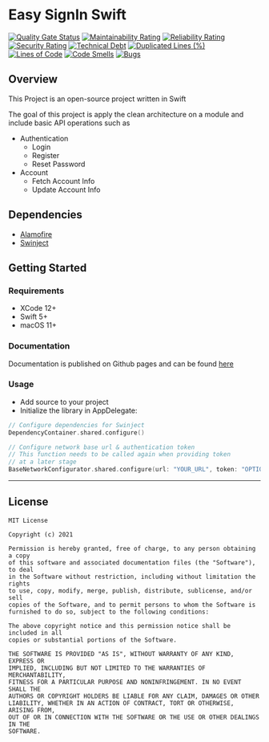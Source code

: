 # Easy SignIn Swift
[![Quality Gate Status](https://sonarcloud.io/api/project_badges/measure?project=SudoDevOSS_easy-signin-ios&metric=alert_status)](https://sonarcloud.io/dashboard?id=SudoDevOSS_easy-signin-ios) [![Maintainability Rating](https://sonarcloud.io/api/project_badges/measure?project=SudoDevOSS_easy-signin-ios&metric=sqale_rating)](https://sonarcloud.io/dashboard?id=SudoDevOSS_easy-signin-ios) [![Reliability Rating](https://sonarcloud.io/api/project_badges/measure?project=SudoDevOSS_easy-signin-ios&metric=reliability_rating)](https://sonarcloud.io/dashboard?id=SudoDevOSS_easy-signin-ios) [![Security Rating](https://sonarcloud.io/api/project_badges/measure?project=SudoDevOSS_easy-signin-ios&metric=security_rating)](https://sonarcloud.io/dashboard?id=SudoDevOSS_easy-signin-ios) [![Technical Debt](https://sonarcloud.io/api/project_badges/measure?project=SudoDevOSS_easy-signin-ios&metric=sqale_index)](https://sonarcloud.io/dashboard?id=SudoDevOSS_easy-signin-ios) [![Duplicated Lines (%)](https://sonarcloud.io/api/project_badges/measure?project=SudoDevOSS_easy-signin-ios&metric=duplicated_lines_density)](https://sonarcloud.io/dashboard?id=SudoDevOSS_easy-signin-ios) [![Lines of Code](https://sonarcloud.io/api/project_badges/measure?project=SudoDevOSS_easy-signin-ios&metric=ncloc)](https://sonarcloud.io/dashboard?id=SudoDevOSS_easy-signin-ios) [![Code Smells](https://sonarcloud.io/api/project_badges/measure?project=SudoDevOSS_easy-signin-ios&metric=code_smells)](https://sonarcloud.io/dashboard?id=SudoDevOSS_easy-signin-ios) [![Bugs](https://sonarcloud.io/api/project_badges/measure?project=SudoDevOSS_easy-signin-ios&metric=bugs)](https://sonarcloud.io/dashboard?id=SudoDevOSS_easy-signin-ios)
## Overview

This Project is an open-source project written in Swift

The goal of this project is apply the clean architecture on a module and include basic API operations such as

- Authentication
    - Login
    - Register
    - Reset Password
- Account
    - Fetch Account Info
    - Update Account Info

## Dependencies

- [Alamofire](https://github.com/Alamofire/Alamofire)
- [Swinject](https://github.com/Swinject/Swinject)

## Getting Started

### Requirements

- XCode 12+
- Swift 5+
- macOS 11+

### Documentation
Documentation is published on Github pages and can be found [here](https://sudodevoss.github.io/easy-signin-docs/#/)

### Usage
- Add source to your project
- Initialize the library in AppDelegate: 
```Swift
// Configure dependencies for Swinject
DependencyContainer.shared.configure()

// Configure network base url & authentication token
// This function needs to be called again when providing token
// at a later stage 
BaseNetworkConfigurator.shared.configure(url: "YOUR_URL", token: "OPTIONAL_AUTH_TOKEN")
```
---
## License
```
MIT License

Copyright (c) 2021

Permission is hereby granted, free of charge, to any person obtaining a copy
of this software and associated documentation files (the "Software"), to deal
in the Software without restriction, including without limitation the rights
to use, copy, modify, merge, publish, distribute, sublicense, and/or sell
copies of the Software, and to permit persons to whom the Software is
furnished to do so, subject to the following conditions:

The above copyright notice and this permission notice shall be included in all
copies or substantial portions of the Software.

THE SOFTWARE IS PROVIDED "AS IS", WITHOUT WARRANTY OF ANY KIND, EXPRESS OR
IMPLIED, INCLUDING BUT NOT LIMITED TO THE WARRANTIES OF MERCHANTABILITY,
FITNESS FOR A PARTICULAR PURPOSE AND NONINFRINGEMENT. IN NO EVENT SHALL THE
AUTHORS OR COPYRIGHT HOLDERS BE LIABLE FOR ANY CLAIM, DAMAGES OR OTHER
LIABILITY, WHETHER IN AN ACTION OF CONTRACT, TORT OR OTHERWISE, ARISING FROM,
OUT OF OR IN CONNECTION WITH THE SOFTWARE OR THE USE OR OTHER DEALINGS IN THE
SOFTWARE.
```
